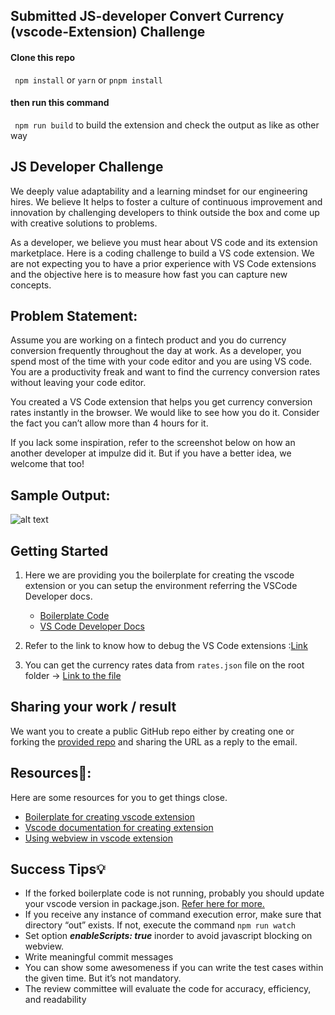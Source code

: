 ## Submitted JS-developer Convert Currency (vscode-Extension) Challenge

#### Clone this repo
` npm install` or
`yarn` or
`pnpm install`

#### then run this command
` npm run build` to build the extension and check the output as like as other way

## JS Developer Challenge

We deeply value adaptability and a learning mindset for our engineering hires. We believe It helps to foster a culture of continuous improvement and innovation by challenging developers to think outside the box and come up with creative solutions to problems.

As a developer, we believe you must hear about VS code and its extension marketplace. Here is a coding challenge to build a VS code extension. We are not expecting you to have a prior experience with VS Code extensions and the objective here is to measure how fast you can capture new concepts.

## Problem Statement:

Assume you are working on a fintech product and you do currency conversion frequently throughout the day at work. As a developer, you spend most of the time with your code editor and you are using VS code. You are a productivity freak and want to find the currency conversion rates without leaving your code editor.

You created a VS Code extension that helps you get currency conversion rates instantly in the browser. We would like to see how you do it. Consider the fact you can’t allow more than 4 hours for it.

If you lack some inspiration, refer to the screenshot below on how an another developer at impulze did it. But if you have a better idea, we welcome that too!

## Sample Output:

![alt text](https://github.com/impulze-ai/vsc-developer-challenge/blob/master/images/sample.gif)

## Getting Started

1. Here we are providing you the boilerplate for creating the vscode extension or you can setup the environment referring the VSCode Developer docs.

   - [Boilerplate Code](https://github.com/impulze-ai/vsc-developer-challenge)
   - [VS Code Developer Docs](https://code.visualstudio.com/api)

2. Refer to the link to know how to debug the VS Code extensions :[Link](https://code.visualstudio.com/api/get-started/your-first-extension)
3. You can get the currency rates data from `rates.json` file on the root folder -> [Link to the file](https://github.com/impulze-ai/vsc-developer-challenge/blob/master/rates.json)

## Sharing your work / result

We want you to create a public GitHub repo either by creating one or forking the [provided repo](https://github.com/impulze-ai/vsc-developer-challenge) and sharing the URL as a reply to the email.

## Resources📘:

Here are some resources for you to get things close.

- [Boilerplate for creating vscode extension](https://github.com/impulze-ai/vsc-developer-challenge)
- [Vscode documentation for creating extension](https://code.visualstudio.com/api/get-started/your-first-extension)
- [Using webview in vscode extension](https://code.visualstudio.com/api/extension-guides/webview)

## Success Tips💡

- If the forked boilerplate code is not running, probably you should update your vscode version in package.json. [Refer here for more.](https://stackoverflow.com/questions/50748695/vs-code-extension-helloworld-sample-in-typescript-is-not-working)
- If you receive any instance of command execution error, make sure that directory “out” exists.
  If not, execute the command `npm run watch`
- Set option ***enableScripts: true*** inorder to avoid javascript blocking on webview.
- Write meaningful commit messages
- You can show some awesomeness if you can write the test cases within the given time. But it’s not mandatory.
- The review committee will evaluate the code for accuracy, efficiency, and readability
